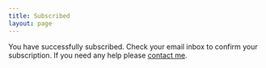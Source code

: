 ```yaml
---
title: Subscribed
layout: page
---
```


You have successfully subscribed. Check your email inbox to confirm your subscription. If you need any help please [contact me](https://tacticsjournal.com/contact).